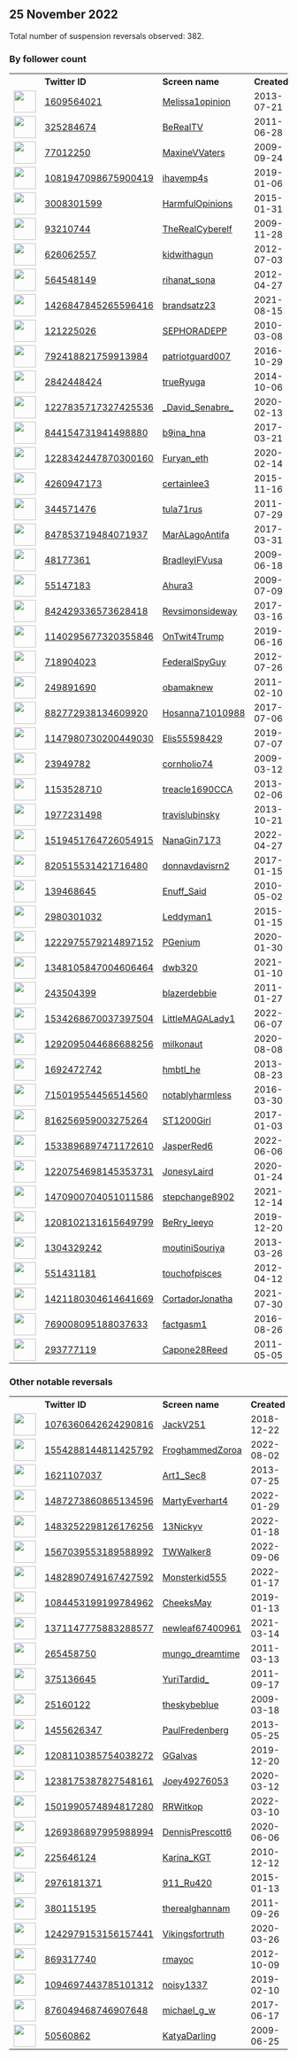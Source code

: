 
## 25 November 2022
Total number of suspension reversals observed: 382.

### By follower count
<table><tr><th></th><th align="left">Twitter ID</th><th align="left">Screen name</th>
<th align="left">Created</th><th align="left">Status</th><th align="left">Suspended</th><th align="left">Followers</th>
<tr><td><a href="https://pbs.twimg.com/profile_images/1627729736297246725/xRNxjqV6_normal.jpg"><img src="https://pbs.twimg.com/profile_images/1627729736297246725/xRNxjqV6_normal.jpg" width="40px" height="40px" align="center"/></a></td><td><a href="https://twitter.com/intent/user?user_id=1609564021">1609564021</a></td><td><a href="https://twitter.com/Melissa1opinion">Melissa1opinion</a></td><td>2013-07-21</td><td align="center"></td><td></td><td>26268</td></tr>
<tr><td><a href="https://pbs.twimg.com/profile_images/1634586127276408834/wUSmCR_L_normal.jpg"><img src="https://pbs.twimg.com/profile_images/1634586127276408834/wUSmCR_L_normal.jpg" width="40px" height="40px" align="center"/></a></td><td><a href="https://twitter.com/intent/user?user_id=325284674">325284674</a></td><td><a href="https://twitter.com/BeRealTV">BeRealTV</a></td><td>2011-06-28</td><td align="center"></td><td></td><td>24199</td></tr>
<tr><td><a href="https://pbs.twimg.com/profile_images/1615512103367876609/tAyFKHFb_normal.jpg"><img src="https://pbs.twimg.com/profile_images/1615512103367876609/tAyFKHFb_normal.jpg" width="40px" height="40px" align="center"/></a></td><td><a href="https://twitter.com/intent/user?user_id=77012250">77012250</a></td><td><a href="https://twitter.com/MaxineVVaters">MaxineVVaters</a></td><td>2009-09-24</td><td align="center">🚫</td><td></td><td>23874</td></tr>
<tr><td><a href="https://pbs.twimg.com/profile_images/1139763796187025408/u7fEDnOo_normal.jpg"><img src="https://pbs.twimg.com/profile_images/1139763796187025408/u7fEDnOo_normal.jpg" width="40px" height="40px" align="center"/></a></td><td><a href="https://twitter.com/intent/user?user_id=1081947098675900419">1081947098675900419</a></td><td><a href="https://twitter.com/ihavemp4s">ihavemp4s</a></td><td>2019-01-06</td><td align="center"></td><td></td><td>20239</td></tr>
<tr><td><a href="https://pbs.twimg.com/profile_images/1595937458335760384/_MqX-H-K_normal.jpg"><img src="https://pbs.twimg.com/profile_images/1595937458335760384/_MqX-H-K_normal.jpg" width="40px" height="40px" align="center"/></a></td><td><a href="https://twitter.com/intent/user?user_id=3008301599">3008301599</a></td><td><a href="https://twitter.com/HarmfulOpinions">HarmfulOpinions</a></td><td>2015-01-31</td><td align="center"></td><td></td><td>18913</td></tr>
<tr><td><a href="https://pbs.twimg.com/profile_images/1612248314057232384/7IK91kLQ_normal.jpg"><img src="https://pbs.twimg.com/profile_images/1612248314057232384/7IK91kLQ_normal.jpg" width="40px" height="40px" align="center"/></a></td><td><a href="https://twitter.com/intent/user?user_id=93210744">93210744</a></td><td><a href="https://twitter.com/TheRealCyberelf">TheRealCyberelf</a></td><td>2009-11-28</td><td align="center"></td><td></td><td>18373</td></tr>
<tr><td><a href="https://pbs.twimg.com/profile_images/1596422152164614144/R0001Cne_normal.jpg"><img src="https://pbs.twimg.com/profile_images/1596422152164614144/R0001Cne_normal.jpg" width="40px" height="40px" align="center"/></a></td><td><a href="https://twitter.com/intent/user?user_id=626062557">626062557</a></td><td><a href="https://twitter.com/kidwithagun">kidwithagun</a></td><td>2012-07-03</td><td align="center"></td><td></td><td>16560</td></tr>
<tr><td><a href="https://pbs.twimg.com/profile_images/1596209865810132992/QcBOUQu5_normal.jpg"><img src="https://pbs.twimg.com/profile_images/1596209865810132992/QcBOUQu5_normal.jpg" width="40px" height="40px" align="center"/></a></td><td><a href="https://twitter.com/intent/user?user_id=564548149">564548149</a></td><td><a href="https://twitter.com/rihanat_sona">rihanat_sona</a></td><td>2012-04-27</td><td align="center"></td><td></td><td>16555</td></tr>
<tr><td><a href="https://pbs.twimg.com/profile_images/1600471660674617345/re5zNKs6_normal.jpg"><img src="https://pbs.twimg.com/profile_images/1600471660674617345/re5zNKs6_normal.jpg" width="40px" height="40px" align="center"/></a></td><td><a href="https://twitter.com/intent/user?user_id=1426847845265596416">1426847845265596416</a></td><td><a href="https://twitter.com/brandsatz23">brandsatz23</a></td><td>2021-08-15</td><td align="center"></td><td>2022-10-31</td><td>15772</td></tr>
<tr><td><a href="https://pbs.twimg.com/profile_images/1473367782578339844/BDDkyvQ__normal.jpg"><img src="https://pbs.twimg.com/profile_images/1473367782578339844/BDDkyvQ__normal.jpg" width="40px" height="40px" align="center"/></a></td><td><a href="https://twitter.com/intent/user?user_id=121225026">121225026</a></td><td><a href="https://twitter.com/SEPHORADEPP">SEPHORADEPP</a></td><td>2010-03-08</td><td align="center"></td><td>2022-10-29</td><td>11823</td></tr>
<tr><td><a href="https://pbs.twimg.com/profile_images/1031563419424628737/3BQu9uBX_normal.jpg"><img src="https://pbs.twimg.com/profile_images/1031563419424628737/3BQu9uBX_normal.jpg" width="40px" height="40px" align="center"/></a></td><td><a href="https://twitter.com/intent/user?user_id=792418821759913984">792418821759913984</a></td><td><a href="https://twitter.com/patriotguard007">patriotguard007</a></td><td>2016-10-29</td><td align="center"></td><td>2022-10-29</td><td>11360</td></tr>
<tr><td><a href="https://pbs.twimg.com/profile_images/1596254477207601153/DdMmXbV1_normal.jpg"><img src="https://pbs.twimg.com/profile_images/1596254477207601153/DdMmXbV1_normal.jpg" width="40px" height="40px" align="center"/></a></td><td><a href="https://twitter.com/intent/user?user_id=2842448424">2842448424</a></td><td><a href="https://twitter.com/trueRyuga">trueRyuga</a></td><td>2014-10-06</td><td align="center">🔒</td><td></td><td>11115</td></tr>
<tr><td><a href="https://pbs.twimg.com/profile_images/1291646062004969472/mI6i4HYz_normal.jpg"><img src="https://pbs.twimg.com/profile_images/1291646062004969472/mI6i4HYz_normal.jpg" width="40px" height="40px" align="center"/></a></td><td><a href="https://twitter.com/intent/user?user_id=1227835717327425536">1227835717327425536</a></td><td><a href="https://twitter.com/_David_Senabre_">_David_Senabre_</a></td><td>2020-02-13</td><td align="center"></td><td></td><td>10874</td></tr>
<tr><td><a href="https://pbs.twimg.com/profile_images/1349030356968763393/BGE0ZkM6_normal.jpg"><img src="https://pbs.twimg.com/profile_images/1349030356968763393/BGE0ZkM6_normal.jpg" width="40px" height="40px" align="center"/></a></td><td><a href="https://twitter.com/intent/user?user_id=844154731941498880">844154731941498880</a></td><td><a href="https://twitter.com/b9ina_hna">b9ina_hna</a></td><td>2017-03-21</td><td align="center"></td><td></td><td>6370</td></tr>
<tr><td><a href="https://pbs.twimg.com/profile_images/1617539326430019584/3Ov-LBQ4_normal.jpg"><img src="https://pbs.twimg.com/profile_images/1617539326430019584/3Ov-LBQ4_normal.jpg" width="40px" height="40px" align="center"/></a></td><td><a href="https://twitter.com/intent/user?user_id=1228342447870300160">1228342447870300160</a></td><td><a href="https://twitter.com/Furyan_eth">Furyan_eth</a></td><td>2020-02-14</td><td align="center"></td><td>2022-11-08</td><td>5734</td></tr>
<tr><td><a href="https://pbs.twimg.com/profile_images/1265774465708732420/tOU3dZ3L_normal.jpg"><img src="https://pbs.twimg.com/profile_images/1265774465708732420/tOU3dZ3L_normal.jpg" width="40px" height="40px" align="center"/></a></td><td><a href="https://twitter.com/intent/user?user_id=4260947173">4260947173</a></td><td><a href="https://twitter.com/certainlee3">certainlee3</a></td><td>2015-11-16</td><td align="center"></td><td>2022-10-29</td><td>4598</td></tr>
<tr><td><a href="https://pbs.twimg.com/profile_images/726358633202724864/5IxF42U3_normal.jpg"><img src="https://pbs.twimg.com/profile_images/726358633202724864/5IxF42U3_normal.jpg" width="40px" height="40px" align="center"/></a></td><td><a href="https://twitter.com/intent/user?user_id=344571476">344571476</a></td><td><a href="https://twitter.com/tula71rus">tula71rus</a></td><td>2011-07-29</td><td align="center"></td><td></td><td>4566</td></tr>
<tr><td><a href="https://pbs.twimg.com/profile_images/927180846175531008/p0jN9L6a_normal.jpg"><img src="https://pbs.twimg.com/profile_images/927180846175531008/p0jN9L6a_normal.jpg" width="40px" height="40px" align="center"/></a></td><td><a href="https://twitter.com/intent/user?user_id=847853719484071937">847853719484071937</a></td><td><a href="https://twitter.com/MarALagoAntifa">MarALagoAntifa</a></td><td>2017-03-31</td><td align="center"></td><td></td><td>4219</td></tr>
<tr><td><a href="https://pbs.twimg.com/profile_images/1268503928/image_normal.jpg"><img src="https://pbs.twimg.com/profile_images/1268503928/image_normal.jpg" width="40px" height="40px" align="center"/></a></td><td><a href="https://twitter.com/intent/user?user_id=48177361">48177361</a></td><td><a href="https://twitter.com/BradleyIFVusa">BradleyIFVusa</a></td><td>2009-06-18</td><td align="center"></td><td></td><td>4116</td></tr>
<tr><td><a href="https://pbs.twimg.com/profile_images/1629885354726637578/V-NZ1XXp_normal.jpg"><img src="https://pbs.twimg.com/profile_images/1629885354726637578/V-NZ1XXp_normal.jpg" width="40px" height="40px" align="center"/></a></td><td><a href="https://twitter.com/intent/user?user_id=55147183">55147183</a></td><td><a href="https://twitter.com/Ahura3">Ahura3</a></td><td>2009-07-09</td><td align="center"></td><td></td><td>3750</td></tr>
<tr><td><a href="https://pbs.twimg.com/profile_images/1319705468294529024/1HPi0MVb_normal.jpg"><img src="https://pbs.twimg.com/profile_images/1319705468294529024/1HPi0MVb_normal.jpg" width="40px" height="40px" align="center"/></a></td><td><a href="https://twitter.com/intent/user?user_id=842429336573628418">842429336573628418</a></td><td><a href="https://twitter.com/Revsimonsideway">Revsimonsideway</a></td><td>2017-03-16</td><td align="center"></td><td></td><td>3682</td></tr>
<tr><td><a href="https://pbs.twimg.com/profile_images/1637483730716467204/kCCzGUut_normal.jpg"><img src="https://pbs.twimg.com/profile_images/1637483730716467204/kCCzGUut_normal.jpg" width="40px" height="40px" align="center"/></a></td><td><a href="https://twitter.com/intent/user?user_id=1140295677320355846">1140295677320355846</a></td><td><a href="https://twitter.com/OnTwit4Trump">OnTwit4Trump</a></td><td>2019-06-16</td><td align="center"></td><td></td><td>3594</td></tr>
<tr><td><a href="https://pbs.twimg.com/profile_images/3368427308/08273ff3c0ce8ff1506c91e237c05d7f_normal.jpeg"><img src="https://pbs.twimg.com/profile_images/3368427308/08273ff3c0ce8ff1506c91e237c05d7f_normal.jpeg" width="40px" height="40px" align="center"/></a></td><td><a href="https://twitter.com/intent/user?user_id=718904023">718904023</a></td><td><a href="https://twitter.com/FederalSpyGuy">FederalSpyGuy</a></td><td>2012-07-26</td><td align="center"></td><td></td><td>3368</td></tr>
<tr><td><a href="https://pbs.twimg.com/profile_images/1090194683849068544/BRhV7NCy_normal.jpg"><img src="https://pbs.twimg.com/profile_images/1090194683849068544/BRhV7NCy_normal.jpg" width="40px" height="40px" align="center"/></a></td><td><a href="https://twitter.com/intent/user?user_id=249891690">249891690</a></td><td><a href="https://twitter.com/obamaknew">obamaknew</a></td><td>2011-02-10</td><td align="center">🚫</td><td></td><td>3359</td></tr>
<tr><td><a href="https://pbs.twimg.com/profile_images/1274028324302569472/KDakWojM_normal.jpg"><img src="https://pbs.twimg.com/profile_images/1274028324302569472/KDakWojM_normal.jpg" width="40px" height="40px" align="center"/></a></td><td><a href="https://twitter.com/intent/user?user_id=882772938134609920">882772938134609920</a></td><td><a href="https://twitter.com/Hosanna71010988">Hosanna71010988</a></td><td>2017-07-06</td><td align="center"></td><td></td><td>3107</td></tr>
<tr><td><a href="https://pbs.twimg.com/profile_images/1608512189572186118/gSw5XbzC_normal.jpg"><img src="https://pbs.twimg.com/profile_images/1608512189572186118/gSw5XbzC_normal.jpg" width="40px" height="40px" align="center"/></a></td><td><a href="https://twitter.com/intent/user?user_id=1147980730200449030">1147980730200449030</a></td><td><a href="https://twitter.com/Elis55598429">Elis55598429</a></td><td>2019-07-07</td><td align="center">🔒</td><td></td><td>2955</td></tr>
<tr><td><a href="https://pbs.twimg.com/profile_images/1639069437448843264/TKUPaM6o_normal.jpg"><img src="https://pbs.twimg.com/profile_images/1639069437448843264/TKUPaM6o_normal.jpg" width="40px" height="40px" align="center"/></a></td><td><a href="https://twitter.com/intent/user?user_id=23949782">23949782</a></td><td><a href="https://twitter.com/cornholio74">cornholio74</a></td><td>2009-03-12</td><td align="center"></td><td></td><td>2930</td></tr>
<tr><td><a href="https://pbs.twimg.com/profile_images/1060842659940630528/KaE4JpO5_normal.jpg"><img src="https://pbs.twimg.com/profile_images/1060842659940630528/KaE4JpO5_normal.jpg" width="40px" height="40px" align="center"/></a></td><td><a href="https://twitter.com/intent/user?user_id=1153528710">1153528710</a></td><td><a href="https://twitter.com/treacle1690CCA">treacle1690CCA</a></td><td>2013-02-06</td><td align="center"></td><td></td><td>2884</td></tr>
<tr><td><a href="https://pbs.twimg.com/profile_images/1608924855315099648/iR_DfAdm_normal.jpg"><img src="https://pbs.twimg.com/profile_images/1608924855315099648/iR_DfAdm_normal.jpg" width="40px" height="40px" align="center"/></a></td><td><a href="https://twitter.com/intent/user?user_id=1977231498">1977231498</a></td><td><a href="https://twitter.com/travislubinsky">travislubinsky</a></td><td>2013-10-21</td><td align="center"></td><td>2022-11-08</td><td>2869</td></tr>
<tr><td><a href="https://pbs.twimg.com/profile_images/1637286753072472066/SbJjEJk6_normal.jpg"><img src="https://pbs.twimg.com/profile_images/1637286753072472066/SbJjEJk6_normal.jpg" width="40px" height="40px" align="center"/></a></td><td><a href="https://twitter.com/intent/user?user_id=1519451764726054915">1519451764726054915</a></td><td><a href="https://twitter.com/NanaGin7173">NanaGin7173</a></td><td>2022-04-27</td><td align="center"></td><td>2022-10-19</td><td>2821</td></tr>
<tr><td><a href="https://pbs.twimg.com/profile_images/1456394272341647363/RfPX3hog_normal.jpg"><img src="https://pbs.twimg.com/profile_images/1456394272341647363/RfPX3hog_normal.jpg" width="40px" height="40px" align="center"/></a></td><td><a href="https://twitter.com/intent/user?user_id=820515531421716480">820515531421716480</a></td><td><a href="https://twitter.com/donnavdavisrn2">donnavdavisrn2</a></td><td>2017-01-15</td><td align="center"></td><td>2022-10-29</td><td>2705</td></tr>
<tr><td><a href="https://pbs.twimg.com/profile_images/1168173299706126337/4bs-76EZ_normal.jpg"><img src="https://pbs.twimg.com/profile_images/1168173299706126337/4bs-76EZ_normal.jpg" width="40px" height="40px" align="center"/></a></td><td><a href="https://twitter.com/intent/user?user_id=139468645">139468645</a></td><td><a href="https://twitter.com/Enuff_Said">Enuff_Said</a></td><td>2010-05-02</td><td align="center"></td><td></td><td>2470</td></tr>
<tr><td><a href="https://pbs.twimg.com/profile_images/1061131302882152448/CHs1lF9Y_normal.jpg"><img src="https://pbs.twimg.com/profile_images/1061131302882152448/CHs1lF9Y_normal.jpg" width="40px" height="40px" align="center"/></a></td><td><a href="https://twitter.com/intent/user?user_id=2980301032">2980301032</a></td><td><a href="https://twitter.com/Leddyman1">Leddyman1</a></td><td>2015-01-15</td><td align="center"></td><td></td><td>2340</td></tr>
<tr><td><a href="https://pbs.twimg.com/profile_images/1597518989013684227/Y1-R-QCZ_normal.jpg"><img src="https://pbs.twimg.com/profile_images/1597518989013684227/Y1-R-QCZ_normal.jpg" width="40px" height="40px" align="center"/></a></td><td><a href="https://twitter.com/intent/user?user_id=1222975579214897152">1222975579214897152</a></td><td><a href="https://twitter.com/PGenium">PGenium</a></td><td>2020-01-30</td><td align="center"></td><td></td><td>2306</td></tr>
<tr><td><a href="https://pbs.twimg.com/profile_images/1442395606677434370/_qB8lcke_normal.jpg"><img src="https://pbs.twimg.com/profile_images/1442395606677434370/_qB8lcke_normal.jpg" width="40px" height="40px" align="center"/></a></td><td><a href="https://twitter.com/intent/user?user_id=1348105847004606464">1348105847004606464</a></td><td><a href="https://twitter.com/dwb320">dwb320</a></td><td>2021-01-10</td><td align="center"></td><td>2022-10-29</td><td>2249</td></tr>
<tr><td><a href="https://pbs.twimg.com/profile_images/1601305291727187968/_9KSEzeM_normal.jpg"><img src="https://pbs.twimg.com/profile_images/1601305291727187968/_9KSEzeM_normal.jpg" width="40px" height="40px" align="center"/></a></td><td><a href="https://twitter.com/intent/user?user_id=243504399">243504399</a></td><td><a href="https://twitter.com/blazerdebbie">blazerdebbie</a></td><td>2011-01-27</td><td align="center"></td><td></td><td>2248</td></tr>
<tr><td><a href="https://pbs.twimg.com/profile_images/1536908359600943104/BLLedc-r_normal.jpg"><img src="https://pbs.twimg.com/profile_images/1536908359600943104/BLLedc-r_normal.jpg" width="40px" height="40px" align="center"/></a></td><td><a href="https://twitter.com/intent/user?user_id=1534268670037397504">1534268670037397504</a></td><td><a href="https://twitter.com/LittleMAGALady1">LittleMAGALady1</a></td><td>2022-06-07</td><td align="center"></td><td>2022-10-20</td><td>2118</td></tr>
<tr><td><a href="https://pbs.twimg.com/profile_images/1371051078091964417/Xt1x72kr_normal.png"><img src="https://pbs.twimg.com/profile_images/1371051078091964417/Xt1x72kr_normal.png" width="40px" height="40px" align="center"/></a></td><td><a href="https://twitter.com/intent/user?user_id=1292095044686688256">1292095044686688256</a></td><td><a href="https://twitter.com/milkonaut">milkonaut</a></td><td>2020-08-08</td><td align="center">🔒</td><td></td><td>2108</td></tr>
<tr><td><a href="https://pbs.twimg.com/profile_images/1543218039273193472/lOnIrE4__normal.jpg"><img src="https://pbs.twimg.com/profile_images/1543218039273193472/lOnIrE4__normal.jpg" width="40px" height="40px" align="center"/></a></td><td><a href="https://twitter.com/intent/user?user_id=1692472742">1692472742</a></td><td><a href="https://twitter.com/hmbtl_he">hmbtl_he</a></td><td>2013-08-23</td><td align="center"></td><td>2022-11-08</td><td>2055</td></tr>
<tr><td><a href="https://pbs.twimg.com/profile_images/1617746815025139714/dBvom782_normal.jpg"><img src="https://pbs.twimg.com/profile_images/1617746815025139714/dBvom782_normal.jpg" width="40px" height="40px" align="center"/></a></td><td><a href="https://twitter.com/intent/user?user_id=715019554456514560">715019554456514560</a></td><td><a href="https://twitter.com/notablyharmless">notablyharmless</a></td><td>2016-03-30</td><td align="center"></td><td></td><td>2006</td></tr>
<tr><td><a href="https://pbs.twimg.com/profile_images/817825506062114816/JdmbNaNT_normal.jpg"><img src="https://pbs.twimg.com/profile_images/817825506062114816/JdmbNaNT_normal.jpg" width="40px" height="40px" align="center"/></a></td><td><a href="https://twitter.com/intent/user?user_id=816256959003275264">816256959003275264</a></td><td><a href="https://twitter.com/ST1200Girl">ST1200Girl</a></td><td>2017-01-03</td><td align="center"></td><td></td><td>1969</td></tr>
<tr><td><a href="https://pbs.twimg.com/profile_images/1564635123382992908/s7mf57jw_normal.jpg"><img src="https://pbs.twimg.com/profile_images/1564635123382992908/s7mf57jw_normal.jpg" width="40px" height="40px" align="center"/></a></td><td><a href="https://twitter.com/intent/user?user_id=1533896897471172610">1533896897471172610</a></td><td><a href="https://twitter.com/JasperRed6">JasperRed6</a></td><td>2022-06-06</td><td align="center"></td><td>2022-09-08</td><td>1965</td></tr>
<tr><td><a href="https://pbs.twimg.com/profile_images/1296957129354547201/if7RViUm_normal.jpg"><img src="https://pbs.twimg.com/profile_images/1296957129354547201/if7RViUm_normal.jpg" width="40px" height="40px" align="center"/></a></td><td><a href="https://twitter.com/intent/user?user_id=1220754698145353731">1220754698145353731</a></td><td><a href="https://twitter.com/JonesyLaird">JonesyLaird</a></td><td>2020-01-24</td><td align="center"></td><td></td><td>1927</td></tr>
<tr><td><a href="https://pbs.twimg.com/profile_images/1604783253063634945/wRhEKYtx_normal.jpg"><img src="https://pbs.twimg.com/profile_images/1604783253063634945/wRhEKYtx_normal.jpg" width="40px" height="40px" align="center"/></a></td><td><a href="https://twitter.com/intent/user?user_id=1470900704051011586">1470900704051011586</a></td><td><a href="https://twitter.com/stepchange8902">stepchange8902</a></td><td>2021-12-14</td><td align="center"></td><td>2022-11-08</td><td>1911</td></tr>
<tr><td><a href="https://pbs.twimg.com/profile_images/1506067178382147587/GlwnOPiV_normal.jpg"><img src="https://pbs.twimg.com/profile_images/1506067178382147587/GlwnOPiV_normal.jpg" width="40px" height="40px" align="center"/></a></td><td><a href="https://twitter.com/intent/user?user_id=1208102131615649799">1208102131615649799</a></td><td><a href="https://twitter.com/BeRry_leeyo">BeRry_leeyo</a></td><td>2019-12-20</td><td align="center">🚫</td><td>2022-09-30</td><td>1880</td></tr>
<tr><td><a href="https://pbs.twimg.com/profile_images/869121215473958912/yeiwoR0x_normal.jpg"><img src="https://pbs.twimg.com/profile_images/869121215473958912/yeiwoR0x_normal.jpg" width="40px" height="40px" align="center"/></a></td><td><a href="https://twitter.com/intent/user?user_id=1304329242">1304329242</a></td><td><a href="https://twitter.com/moutiniSouriya">moutiniSouriya</a></td><td>2013-03-26</td><td align="center">🔒</td><td></td><td>1834</td></tr>
<tr><td><a href="https://pbs.twimg.com/profile_images/1368964663204057088/ggGM3DJa_normal.jpg"><img src="https://pbs.twimg.com/profile_images/1368964663204057088/ggGM3DJa_normal.jpg" width="40px" height="40px" align="center"/></a></td><td><a href="https://twitter.com/intent/user?user_id=551431181">551431181</a></td><td><a href="https://twitter.com/touchofpisces">touchofpisces</a></td><td>2012-04-12</td><td align="center"></td><td></td><td>1825</td></tr>
<tr><td><a href="https://pbs.twimg.com/profile_images/1561366359711293440/nZKG8d44_normal.jpg"><img src="https://pbs.twimg.com/profile_images/1561366359711293440/nZKG8d44_normal.jpg" width="40px" height="40px" align="center"/></a></td><td><a href="https://twitter.com/intent/user?user_id=1421180304614641669">1421180304614641669</a></td><td><a href="https://twitter.com/CortadorJonatha">CortadorJonatha</a></td><td>2021-07-30</td><td align="center"></td><td>2022-08-28</td><td>1807</td></tr>
<tr><td><a href="https://pbs.twimg.com/profile_images/1173498292308545536/yqbV1XvJ_normal.jpg"><img src="https://pbs.twimg.com/profile_images/1173498292308545536/yqbV1XvJ_normal.jpg" width="40px" height="40px" align="center"/></a></td><td><a href="https://twitter.com/intent/user?user_id=769008095188037633">769008095188037633</a></td><td><a href="https://twitter.com/factgasm1">factgasm1</a></td><td>2016-08-26</td><td align="center"></td><td></td><td>1772</td></tr>
<tr><td><a href="https://pbs.twimg.com/profile_images/1633092695924113408/1KPGWGQU_normal.jpg"><img src="https://pbs.twimg.com/profile_images/1633092695924113408/1KPGWGQU_normal.jpg" width="40px" height="40px" align="center"/></a></td><td><a href="https://twitter.com/intent/user?user_id=293777119">293777119</a></td><td><a href="https://twitter.com/Capone28Reed">Capone28Reed</a></td><td>2011-05-05</td><td align="center"></td><td></td><td>1738</td></tr>
</table>

### Other notable reversals
<table><tr><th></th><th align="left">Twitter ID</th><th align="left">Screen name</th>
<th align="left">Created</th><th align="left">Status</th><th align="left">Suspended</th><th align="left">Followers</th>
<tr><td><a href="https://pbs.twimg.com/profile_images/1125873290860306432/jfteV_Z1_normal.jpg"><img src="https://pbs.twimg.com/profile_images/1125873290860306432/jfteV_Z1_normal.jpg" width="40px" height="40px" align="center"/></a></td><td><a href="https://twitter.com/intent/user?user_id=1076360642624290816">1076360642624290816</a></td><td><a href="https://twitter.com/JackV251">JackV251</a></td><td>2018-12-22</td><td align="center"></td><td>2022-09-08</td><td>123</td></tr>
<tr><td><a href="https://pbs.twimg.com/profile_images/1554814216565047296/PjybsdRk_normal.jpg"><img src="https://pbs.twimg.com/profile_images/1554814216565047296/PjybsdRk_normal.jpg" width="40px" height="40px" align="center"/></a></td><td><a href="https://twitter.com/intent/user?user_id=1554288144811425792">1554288144811425792</a></td><td><a href="https://twitter.com/FroghammedZoroa">FroghammedZoroa</a></td><td>2022-08-02</td><td align="center"></td><td>2022-11-01</td><td>76</td></tr>
<tr><td><a href="https://pbs.twimg.com/profile_images/1447654249249259521/Da1dkLb7_normal.jpg"><img src="https://pbs.twimg.com/profile_images/1447654249249259521/Da1dkLb7_normal.jpg" width="40px" height="40px" align="center"/></a></td><td><a href="https://twitter.com/intent/user?user_id=1621107037">1621107037</a></td><td><a href="https://twitter.com/Art1_Sec8">Art1_Sec8</a></td><td>2013-07-25</td><td align="center"></td><td>2022-06-12</td><td>809</td></tr>
<tr><td><a href="https://pbs.twimg.com/profile_images/1570094813596319747/8Ucn4AOf_normal.jpg"><img src="https://pbs.twimg.com/profile_images/1570094813596319747/8Ucn4AOf_normal.jpg" width="40px" height="40px" align="center"/></a></td><td><a href="https://twitter.com/intent/user?user_id=1487273860865134596">1487273860865134596</a></td><td><a href="https://twitter.com/MartyEverhart4">MartyEverhart4</a></td><td>2022-01-29</td><td align="center"></td><td>2022-10-20</td><td>1732</td></tr>
<tr><td><a href="https://pbs.twimg.com/profile_images/1483252579110985729/bdbNtcHm_normal.png"><img src="https://pbs.twimg.com/profile_images/1483252579110985729/bdbNtcHm_normal.png" width="40px" height="40px" align="center"/></a></td><td><a href="https://twitter.com/intent/user?user_id=1483252298126176256">1483252298126176256</a></td><td><a href="https://twitter.com/13Nickyv">13Nickyv</a></td><td>2022-01-18</td><td align="center"></td><td>2022-10-20</td><td>194</td></tr>
<tr><td><a href="https://pbs.twimg.com/profile_images/1572812124010807296/IjWC6S8g_normal.jpg"><img src="https://pbs.twimg.com/profile_images/1572812124010807296/IjWC6S8g_normal.jpg" width="40px" height="40px" align="center"/></a></td><td><a href="https://twitter.com/intent/user?user_id=1567039553189588992">1567039553189588992</a></td><td><a href="https://twitter.com/TWWalker8">TWWalker8</a></td><td>2022-09-06</td><td align="center"></td><td>2022-10-28</td><td>320</td></tr>
<tr><td><a href="https://pbs.twimg.com/profile_images/1484836951706460160/YuIDJ_FX_normal.jpg"><img src="https://pbs.twimg.com/profile_images/1484836951706460160/YuIDJ_FX_normal.jpg" width="40px" height="40px" align="center"/></a></td><td><a href="https://twitter.com/intent/user?user_id=1482890749167427592">1482890749167427592</a></td><td><a href="https://twitter.com/Monsterkid555">Monsterkid555</a></td><td>2022-01-17</td><td align="center"></td><td>2022-10-05</td><td>589</td></tr>
<tr><td><a href="https://pbs.twimg.com/profile_images/1603970196468862977/vTXuhPip_normal.jpg"><img src="https://pbs.twimg.com/profile_images/1603970196468862977/vTXuhPip_normal.jpg" width="40px" height="40px" align="center"/></a></td><td><a href="https://twitter.com/intent/user?user_id=1084453199199784962">1084453199199784962</a></td><td><a href="https://twitter.com/CheeksMay">CheeksMay</a></td><td>2019-01-13</td><td align="center"></td><td></td><td>206</td></tr>
<tr><td><a href="https://pbs.twimg.com/profile_images/1480888855247179777/SfD69xV-_normal.jpg"><img src="https://pbs.twimg.com/profile_images/1480888855247179777/SfD69xV-_normal.jpg" width="40px" height="40px" align="center"/></a></td><td><a href="https://twitter.com/intent/user?user_id=1371147775883288577">1371147775883288577</a></td><td><a href="https://twitter.com/newleaf67400961">newleaf67400961</a></td><td>2021-03-14</td><td align="center"></td><td>2022-09-13</td><td>634</td></tr>
<tr><td><a href="https://pbs.twimg.com/profile_images/1306227239197925383/Zp6NEUBz_normal.jpg"><img src="https://pbs.twimg.com/profile_images/1306227239197925383/Zp6NEUBz_normal.jpg" width="40px" height="40px" align="center"/></a></td><td><a href="https://twitter.com/intent/user?user_id=265458750">265458750</a></td><td><a href="https://twitter.com/mungo_dreamtime">mungo_dreamtime</a></td><td>2011-03-13</td><td align="center"></td><td></td><td>111</td></tr>
<tr><td><a href="https://pbs.twimg.com/profile_images/1638388016367452162/klZvqVko_normal.jpg"><img src="https://pbs.twimg.com/profile_images/1638388016367452162/klZvqVko_normal.jpg" width="40px" height="40px" align="center"/></a></td><td><a href="https://twitter.com/intent/user?user_id=375136645">375136645</a></td><td><a href="https://twitter.com/YuriTardid_">YuriTardid_</a></td><td>2011-09-17</td><td align="center"></td><td>2022-11-14</td><td>183</td></tr>
<tr><td><a href="https://pbs.twimg.com/profile_images/1548774489617563649/n7yoyLcO_normal.jpg"><img src="https://pbs.twimg.com/profile_images/1548774489617563649/n7yoyLcO_normal.jpg" width="40px" height="40px" align="center"/></a></td><td><a href="https://twitter.com/intent/user?user_id=25160122">25160122</a></td><td><a href="https://twitter.com/theskybeblue">theskybeblue</a></td><td>2009-03-18</td><td align="center">🔒</td><td>2022-07-23</td><td>862</td></tr>
<tr><td><a href="https://pbs.twimg.com/profile_images/3740203848/de29b39e70e0d6985c442647903dc279_normal.jpeg"><img src="https://pbs.twimg.com/profile_images/3740203848/de29b39e70e0d6985c442647903dc279_normal.jpeg" width="40px" height="40px" align="center"/></a></td><td><a href="https://twitter.com/intent/user?user_id=1455626347">1455626347</a></td><td><a href="https://twitter.com/PaulFredenberg">PaulFredenberg</a></td><td>2013-05-25</td><td align="center"></td><td>2022-11-08</td><td>123</td></tr>
<tr><td><a href="https://pbs.twimg.com/profile_images/1335102257554079745/ZPuGVvff_normal.jpg"><img src="https://pbs.twimg.com/profile_images/1335102257554079745/ZPuGVvff_normal.jpg" width="40px" height="40px" align="center"/></a></td><td><a href="https://twitter.com/intent/user?user_id=1208110385754038272">1208110385754038272</a></td><td><a href="https://twitter.com/GGalvas">GGalvas</a></td><td>2019-12-20</td><td align="center"></td><td>2022-10-29</td><td>1398</td></tr>
<tr><td><a href="https://pbs.twimg.com/profile_images/1383221521041088515/Tza3Mfyw_normal.jpg"><img src="https://pbs.twimg.com/profile_images/1383221521041088515/Tza3Mfyw_normal.jpg" width="40px" height="40px" align="center"/></a></td><td><a href="https://twitter.com/intent/user?user_id=1238175387827548161">1238175387827548161</a></td><td><a href="https://twitter.com/Joey49276053">Joey49276053</a></td><td>2020-03-12</td><td align="center"></td><td>2022-10-29</td><td>672</td></tr>
<tr><td><a href="https://pbs.twimg.com/profile_images/1638790030209556480/6GgAB0aD_normal.jpg"><img src="https://pbs.twimg.com/profile_images/1638790030209556480/6GgAB0aD_normal.jpg" width="40px" height="40px" align="center"/></a></td><td><a href="https://twitter.com/intent/user?user_id=1501990574894817280">1501990574894817280</a></td><td><a href="https://twitter.com/RRWitkop">RRWitkop</a></td><td>2022-03-10</td><td align="center"></td><td>2022-09-28</td><td>91</td></tr>
<tr><td><a href="https://pbs.twimg.com/profile_images/1596360597918175232/gg7CvzMm_normal.jpg"><img src="https://pbs.twimg.com/profile_images/1596360597918175232/gg7CvzMm_normal.jpg" width="40px" height="40px" align="center"/></a></td><td><a href="https://twitter.com/intent/user?user_id=1269386897995988994">1269386897995988994</a></td><td><a href="https://twitter.com/DennisPrescott6">DennisPrescott6</a></td><td>2020-06-06</td><td align="center"></td><td></td><td>501</td></tr>
<tr><td><a href="https://pbs.twimg.com/profile_images/1146092073365516288/06WhnQYE_normal.jpg"><img src="https://pbs.twimg.com/profile_images/1146092073365516288/06WhnQYE_normal.jpg" width="40px" height="40px" align="center"/></a></td><td><a href="https://twitter.com/intent/user?user_id=225646124">225646124</a></td><td><a href="https://twitter.com/Karina_KGT">Karina_KGT</a></td><td>2010-12-12</td><td align="center"></td><td></td><td>1032</td></tr>
<tr><td><a href="https://pbs.twimg.com/profile_images/1476705919178321924/A1x5I7u__normal.jpg"><img src="https://pbs.twimg.com/profile_images/1476705919178321924/A1x5I7u__normal.jpg" width="40px" height="40px" align="center"/></a></td><td><a href="https://twitter.com/intent/user?user_id=2976181371">2976181371</a></td><td><a href="https://twitter.com/911_Ru420">911_Ru420</a></td><td>2015-01-13</td><td align="center"></td><td>2022-11-08</td><td>230</td></tr>
<tr><td><a href="https://pbs.twimg.com/profile_images/1522259910003773443/QOTkoXLj_normal.jpg"><img src="https://pbs.twimg.com/profile_images/1522259910003773443/QOTkoXLj_normal.jpg" width="40px" height="40px" align="center"/></a></td><td><a href="https://twitter.com/intent/user?user_id=380115195">380115195</a></td><td><a href="https://twitter.com/therealghannam">therealghannam</a></td><td>2011-09-26</td><td align="center"></td><td>2022-11-08</td><td>1385</td></tr>
<tr><td><a href="https://pbs.twimg.com/profile_images/1366611888243503105/m1xgFrZU_normal.jpg"><img src="https://pbs.twimg.com/profile_images/1366611888243503105/m1xgFrZU_normal.jpg" width="40px" height="40px" align="center"/></a></td><td><a href="https://twitter.com/intent/user?user_id=1242979153156157441">1242979153156157441</a></td><td><a href="https://twitter.com/Vikingsfortruth">Vikingsfortruth</a></td><td>2020-03-26</td><td align="center"></td><td>2022-08-23</td><td>145</td></tr>
<tr><td><a href="https://pbs.twimg.com/profile_images/1407051204908232704/k2Msxg0G_normal.jpg"><img src="https://pbs.twimg.com/profile_images/1407051204908232704/k2Msxg0G_normal.jpg" width="40px" height="40px" align="center"/></a></td><td><a href="https://twitter.com/intent/user?user_id=869317740">869317740</a></td><td><a href="https://twitter.com/rmayoc">rmayoc</a></td><td>2012-10-09</td><td align="center">🔒</td><td>2022-10-29</td><td>569</td></tr>
<tr><td><a href="https://pbs.twimg.com/profile_images/1515249188245803015/VVla0Z6Q_normal.jpg"><img src="https://pbs.twimg.com/profile_images/1515249188245803015/VVla0Z6Q_normal.jpg" width="40px" height="40px" align="center"/></a></td><td><a href="https://twitter.com/intent/user?user_id=1094697443785101312">1094697443785101312</a></td><td><a href="https://twitter.com/noisy1337">noisy1337</a></td><td>2019-02-10</td><td align="center"></td><td>2022-10-31</td><td>27</td></tr>
<tr><td><a href="https://pbs.twimg.com/profile_images/1221496019147358208/Al7Fm5qn_normal.jpg"><img src="https://pbs.twimg.com/profile_images/1221496019147358208/Al7Fm5qn_normal.jpg" width="40px" height="40px" align="center"/></a></td><td><a href="https://twitter.com/intent/user?user_id=876049468746907648">876049468746907648</a></td><td><a href="https://twitter.com/michael_g_w">michael_g_w</a></td><td>2017-06-17</td><td align="center"></td><td>2022-03-06</td><td>71</td></tr>
<tr><td><a href="https://abs.twimg.com/sticky/default_profile_images/default_profile_normal.png"><img src="https://abs.twimg.com/sticky/default_profile_images/default_profile_normal.png" width="40px" height="40px" align="center"/></a></td><td><a href="https://twitter.com/intent/user?user_id=50560862">50560862</a></td><td><a href="https://twitter.com/KatyaDarling">KatyaDarling</a></td><td>2009-06-25</td><td align="center">🚫</td><td>2022-11-08</td><td>6</td></tr>
</table>
